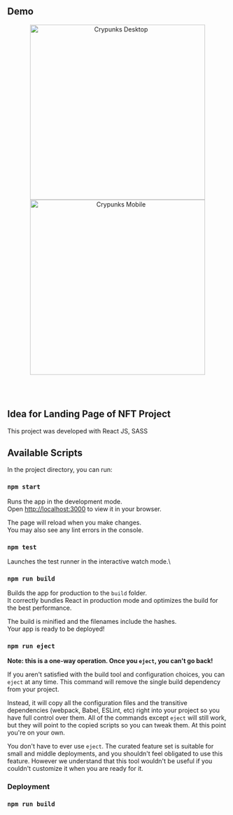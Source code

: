 ## Demo

<div align="center">
<img align="center" width="400px" src="https://res.cloudinary.com/testgbc/image/upload/w_1000,c_fill,r_100/v1693071682/Github%20Readme/Crypunks%20Desktop.png" alt="Crypunks Desktop"  />

<img align="center" width="400px" src="https://res.cloudinary.com/testgbc/image/upload/w_1000,c_fill,r_100/v1693071682/Github%20Readme/Crypunks%20Mobile.png" alt="Crypunks Mobile"  />
</div>

<br/><br/>

<p>

## Idea for Landing Page of NFT Project

This project was developed with React JS, SASS

## Available Scripts

In the project directory, you can run:

### `npm start`

Runs the app in the development mode.\
Open [http://localhost:3000](http://localhost:3000) to view it in your browser.

The page will reload when you make changes.\
You may also see any lint errors in the console.

### `npm test`

Launches the test runner in the interactive watch mode.\

### `npm run build`

Builds the app for production to the `build` folder.\
It correctly bundles React in production mode and optimizes the build for the best performance.

The build is minified and the filenames include the hashes.\
Your app is ready to be deployed!

### `npm run eject`

**Note: this is a one-way operation. Once you `eject`, you can't go back!**

If you aren't satisfied with the build tool and configuration choices, you can `eject` at any time. This command will remove the single build dependency from your project.

Instead, it will copy all the configuration files and the transitive dependencies (webpack, Babel, ESLint, etc) right into your project so you have full control over them. All of the commands except `eject` will still work, but they will point to the copied scripts so you can tweak them. At this point you're on your own.

You don't have to ever use `eject`. The curated feature set is suitable for small and middle deployments, and you shouldn't feel obligated to use this feature. However we understand that this tool wouldn't be useful if you couldn't customize it when you are ready for it.

### Deployment

### `npm run build`

</p>
